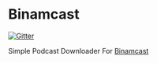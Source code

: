 Binamcast
=========

[![Gitter](https://badges.gitter.im/Join%20Chat.svg)](https://gitter.im/nekofar/binamcast?utm_source=badge&utm_medium=badge&utm_campaign=pr-badge&utm_content=badge)

Simple Podcast Downloader For [Binamcast][1]

[1]: http://binamcast.ir
